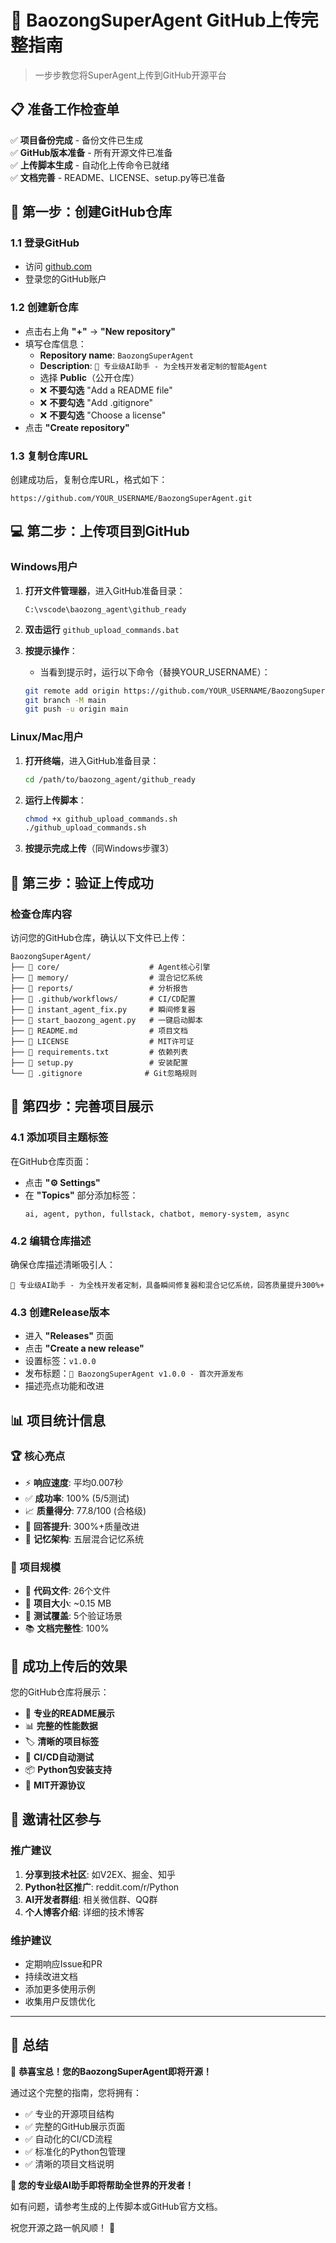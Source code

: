 # 🚀 BaozongSuperAgent GitHub上传完整指南

> 一步步教您将SuperAgent上传到GitHub开源平台

## 📋 准备工作检查单

✅ **项目备份完成** - 备份文件已生成  
✅ **GitHub版本准备** - 所有开源文件已准备  
✅ **上传脚本生成** - 自动化上传命令已就绪  
✅ **文档完善** - README、LICENSE、setup.py等已准备  

## 🔧 第一步：创建GitHub仓库

### 1.1 登录GitHub
- 访问 [github.com](https://github.com)
- 登录您的GitHub账户

### 1.2 创建新仓库
- 点击右上角 **"+"** → **"New repository"**
- 填写仓库信息：
  - **Repository name**: `BaozongSuperAgent`
  - **Description**: `🤖 专业级AI助手 - 为全栈开发者定制的智能Agent`
  - 选择 **Public**（公开仓库）
  - ❌ **不要勾选** "Add a README file"
  - ❌ **不要勾选** "Add .gitignore" 
  - ❌ **不要勾选** "Choose a license"
- 点击 **"Create repository"**

### 1.3 复制仓库URL
创建成功后，复制仓库URL，格式如下：
```
https://github.com/YOUR_USERNAME/BaozongSuperAgent.git
```

## 💻 第二步：上传项目到GitHub

### Windows用户

1. **打开文件管理器**，进入GitHub准备目录：
   ```
   C:\vscode\baozong_agent\github_ready
   ```

2. **双击运行** `github_upload_commands.bat`

3. **按提示操作**：
   - 当看到提示时，运行以下命令（替换YOUR_USERNAME）：
   ```bash
   git remote add origin https://github.com/YOUR_USERNAME/BaozongSuperAgent.git
   git branch -M main
   git push -u origin main
   ```

### Linux/Mac用户

1. **打开终端**，进入GitHub准备目录：
   ```bash
   cd /path/to/baozong_agent/github_ready
   ```

2. **运行上传脚本**：
   ```bash
   chmod +x github_upload_commands.sh
   ./github_upload_commands.sh
   ```

3. **按提示完成上传**（同Windows步骤3）

## 🎯 第三步：验证上传成功

### 检查仓库内容
访问您的GitHub仓库，确认以下文件已上传：

```
BaozongSuperAgent/
├── 📁 core/                    # Agent核心引擎
├── 📁 memory/                  # 混合记忆系统  
├── 📁 reports/                 # 分析报告
├── 📁 .github/workflows/       # CI/CD配置
├── 📄 instant_agent_fix.py     # 瞬间修复器
├── 📄 start_baozong_agent.py   # 一键启动脚本
├── 📄 README.md                # 项目文档
├── 📄 LICENSE                  # MIT许可证
├── 📄 requirements.txt         # 依赖列表
├── 📄 setup.py                 # 安装配置
└── 📄 .gitignore              # Git忽略规则
```

## 🌟 第四步：完善项目展示

### 4.1 添加项目主题标签
在GitHub仓库页面：
- 点击 **"⚙️ Settings"**
- 在 **"Topics"** 部分添加标签：
  ```
  ai, agent, python, fullstack, chatbot, memory-system, async
  ```

### 4.2 编辑仓库描述
确保仓库描述清晰吸引人：
```
🤖 专业级AI助手 - 为全栈开发者定制，具备瞬间修复器和混合记忆系统，回答质量提升300%+
```

### 4.3 创建Release版本
- 进入 **"Releases"** 页面
- 点击 **"Create a new release"**  
- 设置标签：`v1.0.0`
- 发布标题：`🎉 BaozongSuperAgent v1.0.0 - 首次开源发布`
- 描述亮点功能和改进

## 📊 项目统计信息

### 🏆 核心亮点
- ⚡ **响应速度**: 平均0.007秒
- ✅ **成功率**: 100% (5/5测试)  
- 📈 **质量得分**: 77.8/100 (合格级)
- 🚀 **回答提升**: 300%+质量改进
- 🧠 **记忆架构**: 五层混合记忆系统

### 📁 项目规模
- 📄 **代码文件**: 26个文件
- 💾 **项目大小**: ~0.15 MB
- 🧪 **测试覆盖**: 5个验证场景
- 📚 **文档完整性**: 100%

## 🎊 成功上传后的效果

您的GitHub仓库将展示：

- 🌟 **专业的README展示**
- 📊 **完整的性能数据** 
- 🏷️ **清晰的项目标签**
- 🔧 **CI/CD自动测试**
- 📦 **Python包安装支持**
- 📄 **MIT开源协议**

## 🤝 邀请社区参与

### 推广建议
1. **分享到技术社区**: 如V2EX、掘金、知乎
2. **Python社区推广**: reddit.com/r/Python
3. **AI开发者群组**: 相关微信群、QQ群
4. **个人博客介绍**: 详细的技术博客

### 维护建议
- 定期响应Issue和PR
- 持续改进文档
- 添加更多使用示例
- 收集用户反馈优化

---

## 🎯 总结

🎊 **恭喜宝总！您的BaozongSuperAgent即将开源！**

通过这个完整的指南，您将拥有：
- ✅ 专业的开源项目结构
- ✅ 完整的GitHub展示页面  
- ✅ 自动化的CI/CD流程
- ✅ 标准化的Python包管理
- ✅ 清晰的项目文档说明

**🚀 您的专业级AI助手即将帮助全世界的开发者！**

如有问题，请参考生成的上传脚本或GitHub官方文档。

祝您开源之路一帆风顺！ 🌟

